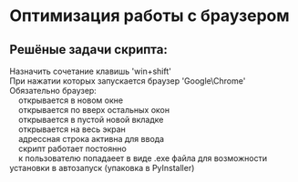 <h1>Оптимизация работы с браузером </h1>
<h2>Решёные задачи скрипта:</h2>
Назначить сочетание клавишь 'win+shift'<br>
При нажатии которых запускается браузер 'Google\Chrome'<br>
Обязательно браузер:<br>
 &nbsp  &nbsp открывается в новом окне<br>
 &nbsp  &nbsp открывается по вверх остальных окон<br>
 &nbsp  &nbsp открывается в пустой новой вкладке <br>
 &nbsp  &nbsp открывается на весь экран <br>
 &nbsp  &nbsp адрессная строка активна для ввода <br>
 &nbsp  &nbsp cкрипт работает постоянно<br>
 &nbsp  &nbsp к пользователю попадаеет в виде .exe файла для возможности установки в автозапуск (упаковка в PyInstaller)
